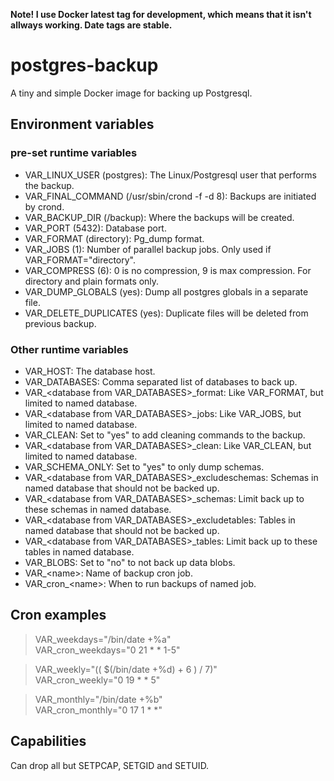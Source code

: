 **Note! I use Docker latest tag for development, which means that it isn't allways working. Date tags are stable.**

# postgres-backup
A tiny and simple Docker image for backing up Postgresql.

## Environment variables
### pre-set runtime variables
* VAR_LINUX_USER (postgres): The Linux/Postgresql user that performs the backup.
* VAR_FINAL_COMMAND (/usr/sbin/crond -f -d 8): Backups are initiated by crond.
* VAR_BACKUP_DIR (/backup): Where the backups will be created.
* VAR_PORT (5432): Database port.
* VAR_FORMAT (directory): Pg_dump format.
* VAR_JOBS (1): Number of parallel backup jobs. Only used if VAR_FORMAT="directory".
* VAR_COMPRESS (6): 0 is no compression, 9 is max compression. For directory and plain formats only.
* VAR_DUMP_GLOBALS (yes): Dump all postgres globals in a separate file.
* VAR_DELETE_DUPLICATES (yes): Duplicate files will be deleted from previous backup.

### Other runtime variables
* VAR_HOST: The database host.
* VAR_DATABASES: Comma separated list of databases to back up.
* VAR_&lt;database from VAR_DATABASES&gt;_format: Like VAR_FORMAT, but limited to named database.
* VAR_&lt;database from VAR_DATABASES&gt;_jobs: Like VAR_JOBS, but limited to named database.
* VAR_CLEAN: Set to "yes" to add cleaning commands to the backup.
* VAR_&lt;database from VAR_DATABASES&gt;_clean: Like VAR_CLEAN, but limited to named database.
* VAR_SCHEMA_ONLY: Set to "yes" to only dump schemas.
* VAR_&lt;database from VAR_DATABASES&gt;_excludeschemas: Schemas in named database that should not be backed up.
* VAR_&lt;database from VAR_DATABASES&gt;_schemas: Limit back up to these schemas in named database.
* VAR_&lt;database from VAR_DATABASES&gt;_excludetables: Tables in named database that should not be backed up.
* VAR_&lt;database from VAR_DATABASES&gt;_tables: Limit back up to these tables in named database.
* VAR_BLOBS: Set to "no" to not back up data blobs.
* VAR_&lt;name&gt;: Name of backup cron job.
* VAR_cron_&lt;name&gt;: When to run backups of named job.

## Cron examples
>VAR_weekdays="/bin/date +%a"  
VAR_cron_weekdays="0 21 \* \* 1-5"

>VAR_weekly="(( $(/bin/date +%d) + 6 ) / 7)"  
VAR_cron_weekly="0 19 \* \* 5"

>VAR_monthly="/bin/date +%b"  
VAR_cron_monthly="0 17 1 * *"

## Capabilities
Can drop all but SETPCAP, SETGID and SETUID.
